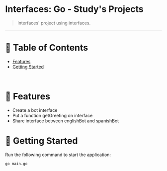 # Interfaces: Go - Study's Projects

> Interfaces' project using interfaces.

---

# :pushpin: Table of Contents

* [Features](#rocket-features)
* [Getting Started](#runner-getting-started)

<br />

# :rocket: Features

* Create a bot interface
* Put a function getGreeting on interface
* Share interface between englishBot and spanishBot

# :runner: Getting Started

Run the following command to start the application:

```go main.go```
